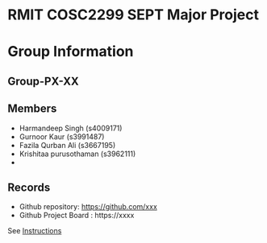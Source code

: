 
# RMIT COSC2299 SEPT Major Project

# Group Information

## Group-PX-XX

## Members
* Harmandeep Singh (s4009171)
* Gurnoor Kaur (s3991487)
* Fazila Qurban Ali (s3667195)
* Krishitaa purusothaman (s3962111)
* 

## Records

* Github repository: https://github.com/xxx
* Github Project Board : https://xxxx

See [Instructions](INSTRUCTIONS.md)
